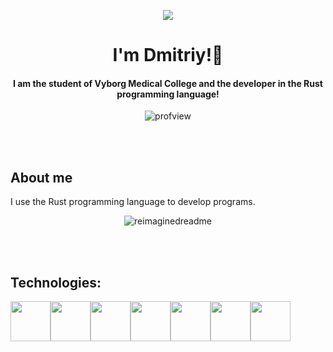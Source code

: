 <p align=center><img src="https://capsule-render.vercel.app/api?type=waving&color=gradient&height=256&section=header&text=Hi%20there!&fontSize=75&animation=fadeIn&fontAlignY=38&desc=Welcome%20to%20my%20World!&descAlignY=51&descAlign=62"/></p>

<h1 align="center">I'm Dmitriy!👋</h1>
<h4 align="center">I am the student of Vyborg Medical College and the developer in the Rust programming language! </h4>
<p align="center"><img src="https://komarev.com/ghpvc/?username=MayorDi" alt="profview"/></p>

</br>
</br>

## About me
I use the Rust programming language to develop programs.

<p align="center"><img src="https://myreadme.vercel.app/api/embed/MayorDi?panels=userstatistics,toprepositories,toplanguages" alt="reimaginedreadme"/></p>

</br>
</br>

## Technologies:
<p style="display: flex;">
  <img height="64" width="64" src="https://cdn.simpleicons.org/rust"/>
  <img height="64" width="64" src="https://cdn.simpleicons.org/tauri"/>
  <img height="64" width="64" src="https://cdn.simpleicons.org/csharp"/>
  <img height="64" width="64" src="https://cdn.simpleicons.org/javascript"/>
  <img height="64" width="64" src="https://cdn.simpleicons.org/git"/>
  <img height="64" width="64" src="https://cdn.simpleicons.org/github"/>
  <img height="64" width="64" src="https://cdn.simpleicons.org/opengl"/>
</p>




